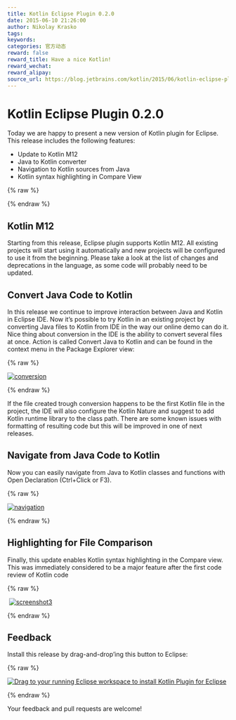 ```yaml
---
title: Kotlin Eclipse Plugin 0.2.0
date: 2015-06-10 21:26:00
author: Nikolay Krasko
tags:
keywords:
categories: 官方动态
reward: false
reward_title: Have a nice Kotlin!
reward_wechat:
reward_alipay:
source_url: https://blog.jetbrains.com/kotlin/2015/06/kotlin-eclipse-plugin-0-2-0-2/
---
```


# Kotlin Eclipse Plugin 0.2.0

Today we are happy to present a new version of Kotlin plugin for Eclipse. This release includes the following features:

* Update to Kotlin M12
* Java to Kotlin converter
* Navigation to Kotlin sources from Java
* Kotlin syntax highlighting in Compare View


{% raw %}
<p><span id="more-2339"></span></p>
{% endraw %}

## Kotlin M12

Starting from this release, Eclipse plugin supports Kotlin M12. All existing projects will start using it automatically and new projects will be configured to use it from the beginning. Please take a look at the list of changes and deprecations in the language, as some code will probably need to be updated.
## Convert Java Code to Kotlin

In this release we continue to improve interaction between Java and Kotlin in Eclipse IDE.
Now it’s possible to try Kotlin in an existing project by converting Java files to Kotlin from IDE in the way our online demo can do it. Nice thing about conversion in the IDE is the ability to convert several files at once. Action is called Convert Java to Kotlin and can be found in the context menu in the Package Explorer view:

{% raw %}
<p><a href="https://i1.wp.com/blog.jetbrains.com/kotlin/files/2015/06/conversion.png"><img alt="conversion" class="alignnone size-full wp-image-2340" data-recalc-dims="1" src="https://i1.wp.com/blog.jetbrains.com/kotlin/files/2015/06/conversion.png?resize=640%2C403&amp;ssl=1"/></a></p>
{% endraw %}

If the file created trough conversion happens to be the first Kotlin file in the project, the IDE will also configure the Kotlin Nature and suggest to add Kotlin runtime library to the class path.
There are some known issues with formatting of resulting code but this will be improved in one of next releases.
## Navigate from Java Code to Kotlin

Now you can easily navigate from Java to Kotlin classes and functions with Open Declaration (Ctrl+Click or F3).

{% raw %}
<p><a href="https://i2.wp.com/blog.jetbrains.com/kotlin/files/2015/06/navigation.png"><img alt="navigation" class="alignnone size-full wp-image-2341" data-recalc-dims="1" src="https://i2.wp.com/blog.jetbrains.com/kotlin/files/2015/06/navigation.png?resize=640%2C191&amp;ssl=1"/></a></p>
{% endraw %}

## Highlighting for File Comparison

Finally, this update enables Kotlin syntax highlighting in the Compare view. This was immediately considered to be a major feature after the first code review of Kotlin code

{% raw %}
<p> <a href="https://i0.wp.com/blog.jetbrains.com/kotlin/files/2015/06/screenshot3.png"><img alt="screenshot3" class="alignnone size-full wp-image-2342" data-recalc-dims="1" src="https://i0.wp.com/blog.jetbrains.com/kotlin/files/2015/06/screenshot3.png?resize=640%2C253&amp;ssl=1"/></a></p>
{% endraw %}

## Feedback

Install this release by drag-and-drop’ing this button to Eclipse:

{% raw %}
<p><a class="drag" href="http://marketplace.eclipse.org/marketplace-client-intro?mpc_install=2257536" title="Drag to your running Eclipse workspace to install Kotlin Plugin for Eclipse"><img alt="Drag to your running Eclipse workspace to install Kotlin Plugin for Eclipse" data-recalc-dims="1" src="https://i2.wp.com/marketplace.eclipse.org/sites/all/themes/solstice/_themes/solstice_marketplace/public/images/btn-install.png?w=640&amp;ssl=1"/></a></p>
{% endraw %}

Your feedback and pull requests are welcome!

